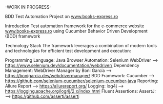 -WORK IN PROGRESS-

BDD Test Automation Project on www.books-express.ro

Introduction
Test automation framework for the e-commerce website www.books-express.ro using Cucumber Behavior Driven Development (BDD) framework

Technology Stack
The framework leverages a combination of modern tools and technologies for efficient test development and execution:

Programming Language: Java
Browser Automation: Selenium WebDriver --> https://www.selenium.dev/documentation/webdriver/
Dependency Management: WebDriver Manager by Boni García --> https://bonigarcia.dev/webdrivermanager/
BDD Framework: Cucumber --> https://github.com/selenium-cucumber/selenium-cucumber-java
Reporting: Allure Report --> https://allurereport.org/
Logging: log4j --> https://logging.apache.org/log4j/2.x/index.html
Fluent Assertions: AssertJ: --> https://github.com/assertj/assertj
